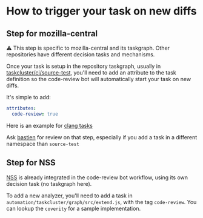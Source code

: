 # How to trigger your task on new diffs

## Step for mozilla-central

:warning: This step is specific to mozilla-central and its taskgraph. Other repositories have different decision tasks and mechanisms.

Once your task is setup in the repository taskgraph, usually in [taskcluster/ci/source-test](https://github.com/mozilla/release-services/issues/2254), you'll need to add an attribute to the task definition so the code-review bot will automatically start your task on new diffs.

It's simple to add:

```yaml
attributes:
  code-review: true
```

Here is an example for [clang tasks](https://hg.mozilla.org/mozilla-central/file/tip/taskcluster/ci/source-test/clang.yml#l12)

Ask [bastien](https://phabricator.services.mozilla.com/p/bastien/) for review on that step, especially if you add a task in a different namespace than `source-test`

## Step for NSS

[NSS](https://phabricator.services.mozilla.com/source/nss/) is already integrated in the code-review bot workflow, using its own decision task (no taskgraph here).

To add a new analyzer, you'll need to add a task in `automation/taskcluster/graph/src/extend.js`, with the tag `code-review`. You can lookup the `coverity` for a sample implementation.
